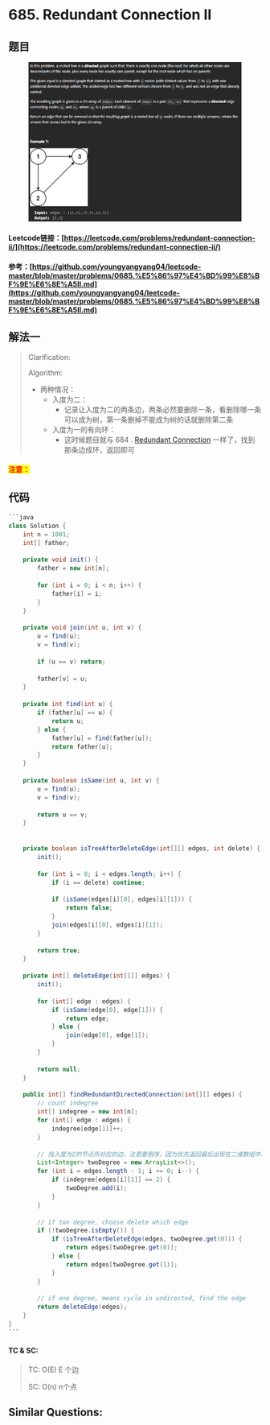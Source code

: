 # 685. Redundant Connection II

## 题目

<figure><img src="../../.gitbook/assets/image (2) (1) (1).png" alt=""><figcaption></figcaption></figure>

#### Leetcode链接：[https://leetcode.com/problems/redundant-connection-ii/](https://leetcode.com/problems/redundant-connection-ii/)

#### 参考：[https://github.com/youngyangyang04/leetcode-master/blob/master/problems/0685.%E5%86%97%E4%BD%99%E8%BF%9E%E6%8E%A5II.md](https://github.com/youngyangyang04/leetcode-master/blob/master/problems/0685.%E5%86%97%E4%BD%99%E8%BF%9E%E6%8E%A5II.md)

## 解法一

> Clarification:&#x20;
>
> Algorithm:&#x20;
>
> * 两种情况：
>   * 入度为二：
>     * 记录让入度为二的两条边，两条必然要删除一条，看删除哪一条可以成为树，第一条删掉不能成为树的话就删除第二条
>   * 入度为一的有向环：
>     * 这时候题目就与 684 . [Redundant Connection](https://leetcode.com/problems/redundant-connection/) 一样了，找到那条边成环，返回即可

#### <mark style="color:red;">注意：</mark>

## 代码

````java
```java
class Solution {
    int n = 1001;
    int[] father;

    private void init() {
        father = new int[n];

        for (int i = 0; i < n; i++) {
            father[i] = i;
        }
    }

    private void join(int u, int v) {
        u = find(u);
        v = find(v);

        if (u == v) return;

        father[v] = u;
    }

    private int find(int u) {
        if (father[u] == u) {
            return u;
        } else {
            father[u] = find(father[u]);
            return father[u];
        }
    }

    private boolean isSame(int u, int v) {
        u = find(u);
        v = find(v);

        return u == v;
    }

    
    private boolean isTreeAfterDeleteEdge(int[][] edges, int delete) {
        init();
        
        for (int i = 0; i < edges.length; i++) {
            if (i == delete) continue;

            if (isSame(edges[i][0], edges[i][1])) {
                return false;
            }
            join(edges[i][0], edges[i][1]);
        }

        return true;
    }

    private int[] deleteEdge(int[][] edges) {
        init();

        for (int[] edge : edges) {
            if (isSame(edge[0], edge[1])) {
                return edge;
            } else {
                join(edge[0], edge[1]);
            }
        }

        return null;
    }

    public int[] findRedundantDirectedConnection(int[][] edges) {
        // count indegree
        int[] indegree = new int[n];
        for (int[] edge : edges) {
            indegree[edge[1]]++;
        }

        // 找入度为2的节点所对应的边，注意要倒序，因为优先返回最后出现在二维数组中的答案
        List<Integer> twoDegree = new ArrayList<>();
        for (int i = edges.length - 1; i >= 0; i--) {
            if (indegree[edges[i][1]] == 2) {
                twoDegree.add(i);
            }
        }

        // if two degree, choose delete which edge
        if (!twoDegree.isEmpty()) {
            if (isTreeAfterDeleteEdge(edges, twoDegree.get(0))) {
                return edges[twoDegree.get(0)];
            } else {
                return edges[twoDegree.get(1)];
            }
        }

        // if one degree, means cycle in undirected, find the edge
        return deleteEdge(edges);
    }
}
```
````

#### TC & SC:&#x20;

> TC: O(E) E 个边
>
> SC: O(n) n个点

## **Similar Questions:**&#x20;
